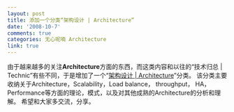 ```yaml
---
layout: post
title: 添加一个分类“架构设计 | Architecture”
date: '2008-10-7'
comments: true
categories: 无心呢喃 Architecture
link: true
---
```

由于越来越多的关注<strong>Architecture</strong>方面的东西，而这类内容和以往的“技术归总 | Technic”有些不同，于是增加了一个“<a href="http://iceskysl.1sters.com/?action=index&amp;cid=7">架构设计 | Architecture</a>”分类。
该分类主要收纳关于Architecture，Scalability，Load balance， throughput， HA， Performance等方面的理论，模式，以及对其他成熟的Architecture的分析和理解。
希望和大家多交流，分享。
